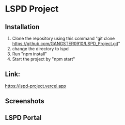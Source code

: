 
# LSPD Project

## Installation

1. Clone the repository using this command "git clone https://github.com/GANGSTER0910/LSPD_Project.git"
2. change the directory to lspd
3. Run "npm install"
4. Start the project by "npm start"

## Link:
https://lspd-project.vercel.app

## Screenshots



## LSPD Portal

